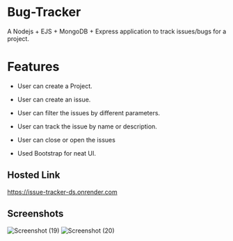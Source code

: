 # Bug-Tracker

A Nodejs + EJS + MongoDB + Express application to track issues/bugs for a project.

# Features

- User can create a Project.

- User can create an issue.

- User can filter the issues by different parameters.

- User can track the issue by name or description.

- User can close or open the issues

- Used Bootstrap for neat UI.

## Hosted Link
https://issue-tracker-ds.onrender.com

## Screenshots
![Screenshot (19)](https://user-images.githubusercontent.com/114590452/218753416-594a0566-b682-4f9c-82c1-c107ed4000e8.png)
![Screenshot (20)](https://user-images.githubusercontent.com/114590452/218753419-4267841b-e265-45a8-8f84-089bdf76f55f.png)
